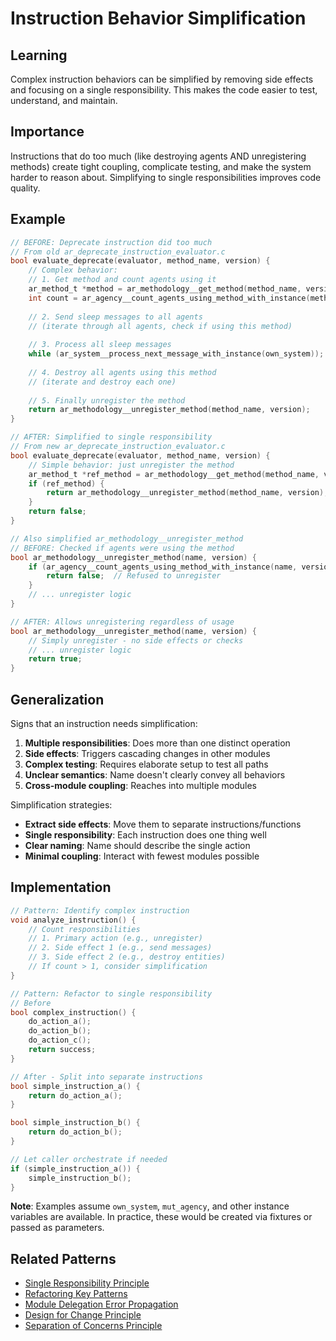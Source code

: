 # Instruction Behavior Simplification

## Learning
Complex instruction behaviors can be simplified by removing side effects and focusing on a single responsibility. This makes the code easier to test, understand, and maintain.

## Importance
Instructions that do too much (like destroying agents AND unregistering methods) create tight coupling, complicate testing, and make the system harder to reason about. Simplifying to single responsibilities improves code quality.

## Example
```c
// BEFORE: Deprecate instruction did too much
// From old ar_deprecate_instruction_evaluator.c
bool evaluate_deprecate(evaluator, method_name, version) {
    // Complex behavior:
    // 1. Get method and count agents using it
    ar_method_t *method = ar_methodology__get_method(method_name, version);
    int count = ar_agency__count_agents_using_method_with_instance(method);
    
    // 2. Send sleep messages to all agents
    // (iterate through all agents, check if using this method)
    
    // 3. Process all sleep messages
    while (ar_system__process_next_message_with_instance(own_system));
    
    // 4. Destroy all agents using this method
    // (iterate and destroy each one)
    
    // 5. Finally unregister the method
    return ar_methodology__unregister_method(method_name, version);
}

// AFTER: Simplified to single responsibility
// From new ar_deprecate_instruction_evaluator.c
bool evaluate_deprecate(evaluator, method_name, version) {
    // Simple behavior: just unregister the method
    ar_method_t *ref_method = ar_methodology__get_method(method_name, version);
    if (ref_method) {
        return ar_methodology__unregister_method(method_name, version);
    }
    return false;
}

// Also simplified ar_methodology__unregister_method
// BEFORE: Checked if agents were using the method
bool ar_methodology__unregister_method(name, version) {
    if (ar_agency__count_agents_using_method_with_instance(name, version) > 0) {
        return false;  // Refused to unregister
    }
    // ... unregister logic
}

// AFTER: Allows unregistering regardless of usage
bool ar_methodology__unregister_method(name, version) {
    // Simply unregister - no side effects or checks
    // ... unregister logic
    return true;
}
```

## Generalization
Signs that an instruction needs simplification:
1. **Multiple responsibilities**: Does more than one distinct operation
2. **Side effects**: Triggers cascading changes in other modules
3. **Complex testing**: Requires elaborate setup to test all paths
4. **Unclear semantics**: Name doesn't clearly convey all behaviors
5. **Cross-module coupling**: Reaches into multiple modules

Simplification strategies:
- **Extract side effects**: Move them to separate instructions/functions
- **Single responsibility**: Each instruction does one thing well
- **Clear naming**: Name should describe the single action
- **Minimal coupling**: Interact with fewest modules possible

## Implementation
```c
// Pattern: Identify complex instruction
void analyze_instruction() {
    // Count responsibilities
    // 1. Primary action (e.g., unregister)
    // 2. Side effect 1 (e.g., send messages)  
    // 3. Side effect 2 (e.g., destroy entities)
    // If count > 1, consider simplification
}

// Pattern: Refactor to single responsibility
// Before
bool complex_instruction() {
    do_action_a();
    do_action_b();
    do_action_c();
    return success;
}

// After - Split into separate instructions
bool simple_instruction_a() {
    return do_action_a();
}

bool simple_instruction_b() {
    return do_action_b();
}

// Let caller orchestrate if needed
if (simple_instruction_a()) {
    simple_instruction_b();
}
```


**Note**: Examples assume `own_system`, `mut_agency`, and other instance variables are available. In practice, these would be created via fixtures or passed as parameters.
## Related Patterns
- [Single Responsibility Principle](single-responsibility-principle.md)
- [Refactoring Key Patterns](refactoring-key-patterns.md)
- [Module Delegation Error Propagation](module-delegation-error-propagation.md)
- [Design for Change Principle](design-for-change-principle.md)
- [Separation of Concerns Principle](separation-of-concerns-principle.md)